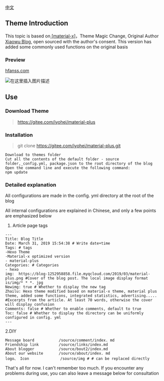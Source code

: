 [中文](https://gitee.com/iyohei/material-plus/blob/master/README.en.md)

## Theme Introduction

This topic is based on[ \[material-x\]](https://xaoxuu.com/wiki/material-x/)，Theme Magic Change, Original Author [Xiaowu Blog](https://www.wushile.top/), open sourced with the author's consent. This version has added some commonly used functions on the original basis

### Preview

[hfanss.com](hfanss.com)

![在这里插入图片描述](https://gcore.jsdelivr.net/gh/hfanss2/githubpic@master/blog/035.jpg#pic_center)


## Use

### Download Theme

> [ https://gitee.com/iyohei/material-plus ]( https://gitee.com/iyohei/material-plus )

### Installation
>git clone  https://gitee.com/iyohei/material-plus.git  

```
Download to themes folder
Cut all the contents of the default folder - source folder,_config.yml, package.json to the root directory of the blog
Open the command line and execute the following command:
npm update
```
### Detailed explanation

All configurations are made in the config. yml directory at the root of the blog

All internal configurations are explained in Chinese, and only a few points are emphasized below

1. Article page tags

```
---
Title: Blog Title
Date: March 31, 2019 15:54:38 # Write date+time
Tags: # tags
-Hexo Theme
-Material-x optimized version
- material-plus
Categories: # Categories
- hexo
img:  https://blog-1252958858.file.myqcloud.com/2019/03/material-plus.png #Cover of the blog post. The local image display format is/img/* * *. jpg
Newimg: true # Whether to display the new tag
Zhailu: Hexo theme modified based on material-x theme, material plus theme, added some functions, integrated statistics, advertising..... #Excerpts from the article. At least 70 words, otherwise the cover will display confusion
Comments: false # Whether to enable comments, default to true
Toc: false # Whether to display the directory can be uniformly configured in config. yml
---
```

2.DIY

```
Message board			/source/comment/index. md
Friendship link			/source/links/index.md
About blogger			/source/bout2/index.md
About our website		/source/about/index. md
logo、 Icon				/source/img # # can be replaced directly
```

That's all for now. I can't remember too much. If you encounter any problems during use, you can also leave a message below for consultation

